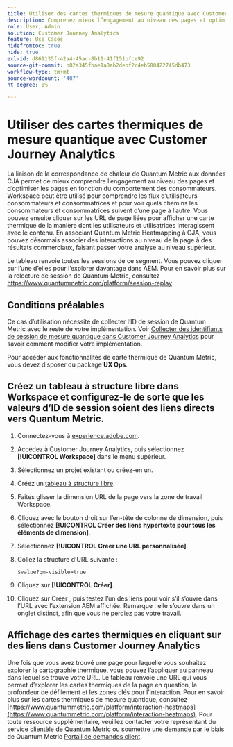 ```yaml
---
title: Utiliser des cartes thermiques de mesure quantique avec Customer Journey Analytics
description: Comprenez mieux l’engagement au niveau des pages et optimisez les pages en fonction du comportement des consommateurs à l’aide des données de carte thermique Quantum Metric.
role: User, Admin
solution: Customer Journey Analytics
feature: Use Cases
hidefromtoc: true
hide: true
exl-id: d861135f-42a4-45ac-8b11-41f151bfce92
source-git-commit: b82a345fbae1a0ab2debf2c4eb580422745db473
workflow-type: tm+mt
source-wordcount: '407'
ht-degree: 0%

---
```


# Utiliser des cartes thermiques de mesure quantique avec Customer Journey Analytics

La liaison de la correspondance de chaleur de Quantum Metric aux données CJA permet de mieux comprendre l’engagement au niveau des pages et d’optimiser les pages en fonction du comportement des consommateurs. Workspace peut être utilisé pour comprendre les flux d’utilisateurs consommateurs et consommatrices et pour voir quels chemins les consommateurs et consommatrices suivent d’une page à l’autre. Vous pouvez ensuite cliquer sur les URL de page liées pour afficher une carte thermique de la manière dont les utilisateurs et utilisatrices interagissent avec le contenu.  En associant Quantum Metric Heatmapping à CJA, vous pouvez désormais associer des interactions au niveau de la page à des résultats commerciaux, faisant passer votre analyse au niveau supérieur.

Le tableau renvoie toutes les sessions de ce segment. Vous pouvez cliquer sur l’une d’elles pour l’explorer davantage dans AEM.  Pour en savoir plus sur la relecture de session de Quantum Metric, consultez https://www.quantummetric.com/platform/session-replay

## Conditions préalables

Ce cas d’utilisation nécessite de collecter l’ID de session de Quantum Metric avec le reste de votre implémentation. Voir [Collecter des identifiants de session de mesure quantique dans Customer Journey Analytics](collect-session-id.md) pour savoir comment modifier votre implémentation.

Pour accéder aux fonctionnalités de carte thermique de Quantum Metric, vous devez disposer du package **UX Ops**.

## Créez un tableau à structure libre dans Workspace et configurez-le de sorte que les valeurs d’ID de session soient des liens directs vers Quantum Metric.

1. Connectez-vous à [experience.adobe.com](https://experience.adobe.com).
1. Accédez à Customer Journey Analytics, puis sélectionnez **[!UICONTROL Workspace]** dans le menu supérieur.
1. Sélectionnez un projet existant ou créez-en un.
1. Créez un [tableau à structure libre](/help/analysis-workspace/visualizations/freeform-table/freeform-table.md).
1. Faites glisser la dimension URL de la page vers la zone de travail Workspace.
1. Cliquez avec le bouton droit sur l’en-tête de colonne de dimension, puis sélectionnez **[!UICONTROL Créer des liens hypertexte pour tous les éléments de dimension]**.
1. Sélectionnez **[!UICONTROL Créer une URL personnalisée]**.
1. Collez la structure d’URL suivante :

   ```
   $value?qm-visible=true
   ```

1. Cliquez sur **[!UICONTROL Créer]**.

1. Cliquez sur Créer , puis testez l’un des liens pour voir s’il s’ouvre dans l’URL avec l’extension AEM affichée. Remarque : elle s’ouvre dans un onglet distinct, afin que vous ne perdiez pas votre travail.


## Affichage des cartes thermiques en cliquant sur des liens dans Customer Journey Analytics

Une fois que vous avez trouvé une page pour laquelle vous souhaitez explorer la cartographie thermique, vous pouvez l’appliquer au panneau dans lequel se trouve votre URL. Le tableau renvoie une URL qui vous permet d’explorer les cartes thermiques de la page en question, la profondeur de défilement et les zones clés pour l’interaction.  Pour en savoir plus sur les cartes thermiques de mesure quantique, consultez [https://www.quantummetric.com/platform/interaction-heatmaps](https://www.quantummetric.com/platform/interaction-heatmaps).  Pour toute ressource supplémentaire, veuillez contacter votre représentant du service clientèle de Quantum Metric ou soumettre une demande par le biais de Quantum Metric [Portail de demandes client](https://community.quantummetric.com/s/public-support-page).


